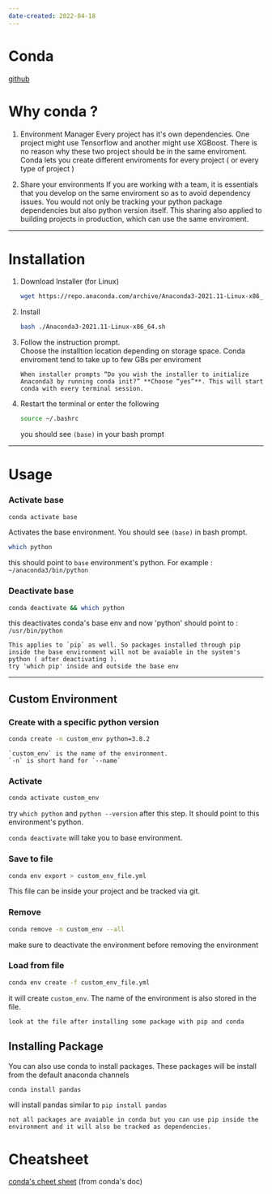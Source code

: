 ```yaml
---
date-created: 2022-04-18
---
```

Conda
=====

[github](https://github.com/conda/conda)

# Why conda ?

1. Environment Manager 
    Every project has it's own dependencies. One project might use Tensorflow and another might use XGBoost. There is no reason why these two project should be in the same enviroment. Conda lets you create different enviroments for every project ( or every type of project )

2. Share your environments
    If you are working with a team, it is essentials that you develop on the same enviroment so as to avoid dependency issues. You would not only be tracking your python package dependencies but also python version itself. This sharing also applied to building projects in production, which can use the same enviroment. 

---
# Installation 

1.  Download Installer (for Linux)
    ```bash 
    wget https://repo.anaconda.com/archive/Anaconda3-2021.11-Linux-x86_64.sh
    ```
2. Install 
    ```bash
    bash ./Anaconda3-2021.11-Linux-x86_64.sh
    ```
3. Follow the instruction prompt.  
    Choose the installtion location depending on storage space. Conda enviroment tend to take up to few GBs per enviroment 
    ```{tip}
    When installer prompts “Do you wish the installer to initialize Anaconda3 by running conda init?” **Choose “yes”**. This will start conda with every terminal session.
    ```
4. Restart the terminal or enter the following 
    ```bash
    source ~/.bashrc
    ```
    you should see `(base)` in your bash prompt

---
# Usage 

### Activate base 
```bash
conda activate base 
```
Activates the base environment. You should see `(base)` in bash prompt.

```bash
which python
``` 
this should point to `base` environment's python. For example :  `~/anaconda3/bin/python` 

### Deactivate base 

```bash
conda deactivate && which python
```
this deactivates conda's base env and now 'python' should point to : `/usr/bin/python`

```{note}
This applies to `pip` as well. So packages installed through pip inside the base environment will not be avaiable in the system's python ( after deactivating ). 
try 'which pip' inside and outside the base env 
```

---
## Custom Environment

### Create with a specific python version
```bash
conda create -n custom_env python=3.8.2
```
```{note}
`custom_env` is the name of the environment.  
`-n` is short hand for `--name` 
```

### Activate
```bash
conda activate custom_env
```
try `which python` and `python --version` after this step. It should point to this environment's python.  

`conda deactivate` will take you to base environment.

### Save to file

```bash
conda env export > custom_env_file.yml
``` 

This file can be inside your project and be tracked via git. 

### Remove 

```bash 
conda remove -n custom_env --all 
``` 
make sure to deactivate the environment before removing the environment

### Load from file 

```bash 
conda env create -f custom_env_file.yml 
```

it will create `custom_env`. The name of the environment is also stored in the file. 

```{tip}
look at the file after installing some package with pip and conda
```


## Installing Package 

You can also use conda to install packages. These packages will be install from the default anaconda channels

```bash 
conda install pandas 
```

will install pandas similar to `pip install pandas`

```{note}
not all packages are avaiable in conda but you can use pip inside the environment and it will also be tracked as dependencies. 
```
# Cheatsheet

[conda's cheet sheet](https://docs.conda.io/projects/conda/en/latest/_downloads/843d9e0198f2a193a3484886fa28163c/conda-cheatsheet.pdf) (from conda's doc)